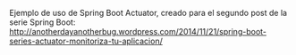 Ejemplo de uso de Spring Boot Actuator, creado para el segundo post de la serie Spring Boot: http://anotherdayanotherbug.wordpress.com/2014/11/21/spring-boot-series-actuator-monitoriza-tu-aplicacion/
